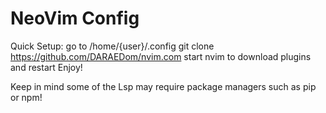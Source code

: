 # NeoVim Config

Quick Setup:
go to /home/{user}/.config
git clone https://github.com/DARAEDom/nvim.com
start nvim to download plugins and restart
Enjoy!

Keep in mind some of the Lsp may require package managers such as pip or npm!
